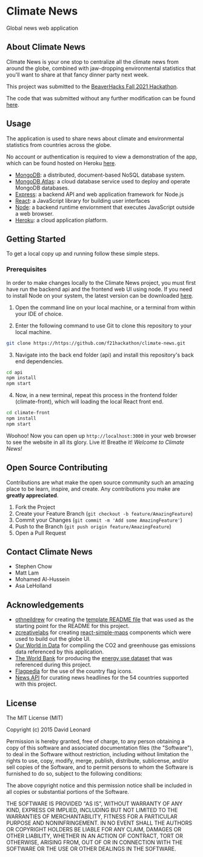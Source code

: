# Climate News
Global news web application  


<!-- ABOUT THE PROJECT -->
## About Climate News

<!-- ![{example use gif}][example-use] -->

Climate News is your one stop to centralize all the climate news from around the globe, combined with jaw-dropping environmental statistics that you'll want to share at that fancy dinner party next week. 

This project was submitted to the [BeaverHacks Fall 2021 Hackathon](https://devpost.com/software/climate-news).

The code that was submitted without any further modification can be found [here](https://github.com/f21hackathon/climate-news).

## Usage
The application is used to share news about climate and environmental statistics from countries across the globe.

No account or authentication is required to view a demonstration of the app, which can be found hosted on Heroku [here](https://global-climate-news.herokuapp.com/).


<!-- A demonstration of the app can be found in the following youtube video: -->

<!-- [![Insert Application Video](link-to-screenshot)](link-to-videa)
 -->


<!-- ### Built With -->

* [MongoDB](https://docs.mongodb.com/): a distributed, document-based NoSQL database system.
* [MongoDB Atlas](https://www.mongodb.com/cloud/atlas): a cloud database service used to deploy and operate MongoDB databases.
* [Express](https://expressjs.com/en/guide/routing.html): a backend API and web application framework for Node.js
* [React](https://reactjs.org/docs/getting-started.html): a JavaScript library for building user interfaces
* [Node](https://nodejs.org/en/docs/): a backend runtime enviornment that executes JavaScript outside a web browser.
* [Heroku](https://devcenter.heroku.com/): a cloud application platform.



<!-- GETTING STARTED -->
## Getting Started

To get a local copy up and running follow these simple steps.

### Prerequisites

In order to make changes locally to the Climate News project, you must first have run the backend api and the frontend web UI using node. If you need to install Node on your system, the latest version can be downloaded [here](https://nodejs.org/en/).

1. Open the command line on your local machine, or a terminal from within your IDE of choice.

2. Enter the following command to use Git to clone this repository to your local machine.
```sh
git clone https://https://github.com/f21hackathon/climate-news.git
```
3. Navigate into the back end folder (api) and install this repository's back end dependencies.
```sh
cd api
npm install 
npm start
```
4. Now, in a new terminal, repeat this process in the frontend folder (climate-front), which will loading the local React front end.
```sh
cd climate-front
npm install 
npm start
```

Woohoo! Now you can open up `http://localhost:3000` in your web browser to see the website in all its glory. Live it! Breathe it! <em>Welcome to Climate News!</em>


<!-- CONTRIBUTING -->
## Open Source Contributing

Contributions are what make the open source community such an amazing place to be learn, inspire, and create. Any contributions you make are **greatly appreciated**.

1. Fork the Project
2. Create your Feature Branch (`git checkout -b feature/AmazingFeature`)
3. Commit your Changes (`git commit -m 'Add some AmazingFeature'`)
4. Push to the Branch (`git push origin feature/AmazingFeature`)
5. Open a Pull Request



<!-- CONTACT -->
## Contact Climate News

- Stephen Chow
- Matt Lam
- Mohamed Al-Hussein
- Asa LeHolland



<!-- ACKNOWLEDGEMENTS -->
## Acknowledgements

* [othneildrew](https://github.com/othneildrew) for creating the [template README file](https://github.com/othneildrew/Best-README-Template) that was used as the starting point for the README for this project. 
* [zcreativelabs](https://zcreativelabs.com/) for creating [react-simple-maps](https://github.com/zcreativelabs/react-simple-maps) components which were used to build out the globe UI. 
* [Our World in Data](https://github.com/owid/co2-data) for compiling the CO2 and greenhouse gas emissions data referenced by this application.
* [The World Bank](https://www.worldbank.org/en/home) for producing the [energy use dataset](https://data.worldbank.org/indicator/EG.USE.PCAP.KG.OE) that was referenced during this project.
* [Flagpedia](https://flagpedia.net/download/icons) for the use of the country flag icons.
* [News API](https://newsapi.org/sources) for curating news headlines for the 54 countries supported with this project.





<!-- LICENSE -->
## License

The MIT License (MIT)

Copyright (c) 2015 David Leonard

Permission is hereby granted, free of charge, to any person obtaining a copy
of this software and associated documentation files (the "Software"), to deal
in the Software without restriction, including without limitation the rights
to use, copy, modify, merge, publish, distribute, sublicense, and/or sell
copies of the Software, and to permit persons to whom the Software is
furnished to do so, subject to the following conditions:

The above copyright notice and this permission notice shall be included in all
copies or substantial portions of the Software.

THE SOFTWARE IS PROVIDED "AS IS", WITHOUT WARRANTY OF ANY KIND, EXPRESS OR
IMPLIED, INCLUDING BUT NOT LIMITED TO THE WARRANTIES OF MERCHANTABILITY,
FITNESS FOR A PARTICULAR PURPOSE AND NONINFRINGEMENT. IN NO EVENT SHALL THE
AUTHORS OR COPYRIGHT HOLDERS BE LIABLE FOR ANY CLAIM, DAMAGES OR OTHER
LIABILITY, WHETHER IN AN ACTION OF CONTRACT, TORT OR OTHERWISE, ARISING FROM,
OUT OF OR IN CONNECTION WITH THE SOFTWARE OR THE USE OR OTHER DEALINGS IN THE
SOFTWARE.
